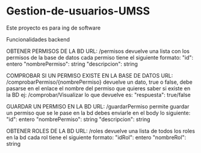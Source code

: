 # Gestion-de-usuarios-UMSS
Este proyecto es para ing de software

Funcionalidades backend

OBTENER PERMISOS DE LA BD
URL: /permisos
devuelve una lista con los permisos de la base de datos
cada permiso tiene el siguiente formato:
"id": entero
"nombrePermiso": string
"descripcion": string

COMPROBAR SI UN PERMISO EXISTE EN LA BASE DE DATOS
URL: /comprobarPermiso/{nombrePermiso}
devuelve un dato, true o false, debe pasarse en el enlace el nombre del permiso que quieres
saber si existe en la BD
ej: /comprobar/Visualizar
lo que devuelve es:
"respuesta": true/false

GUARDAR UN PERMISO EN LA BD
URL: /guardarPermiso
permite guardar un permiso que se le pase en la bd
debes enviarle en el body lo siguiente:
"id": entero
"nombrePermiso": string
"descripcion": string

OBTENER ROLES DE LA BD
URL: /roles
devuelve una lista de todos los roles en la bd
cada rol tiene el siguiente formato:
"idRol": entero
"nombreRol": string
